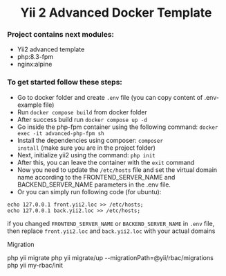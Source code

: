 <p align="center">
    <h1 align="center">Yii 2 Advanced Docker Template</h1>
</p>

<h3>Project contains next modules:</h3>

- Yii2 advanced template
- php:8.3-fpm
- nginx:alpine

<h3>To get started follow these steps:</h3>

- Go to docker folder and create <code>.env</code> file (you can copy content of .env-example file)
- Run <code>docker compose build</code> from docker folder
- After success build run <code>docker compose up -d</code>
- Go inside the php-fpm container using the following command: <code>docker exec -it advanced-php-fpm sh</code>
- Install the dependencies using composer: <code>composer install</code> (make sure you are in the project folder)
- Next, initialize yii2 using the command: <code>php init</code>
- After this, you can leave the container with the <code>exit</code> command
- Now you need to update the <code>/etc/hosts</code> file and set the virtual domain name according to the FRONTEND_SERVER_NAME and BACKEND_SERVER_NAME parameters in the .env file.
- Or you can simply run following code (for ubuntu):
```
echo 127.0.0.1 front.yii2.loc >> /etc/hosts;
echo 127.0.0.1 back.yii2.loc >> /etc/hosts;
```
if you changed <code>FRONTEND_SERVER_NAME</code> or <code>BACKEND_SERVER_NAME</code> in <code>.env</code> file, then replace <code>front.yii2.loc</code> and <code>back.yii2.loc</code> with your actual domains

Migration

php yii migrate
php yii migrate/up --migrationPath=@yii/rbac/migrations
php yii my-rbac/init
